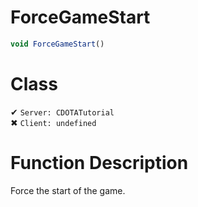 # ForceGameStart
```js
void ForceGameStart()
```
# Class
✔ `Server: CDOTATutorial`  
✖ `Client: undefined`  

# Function Description
Force the start of the game.
